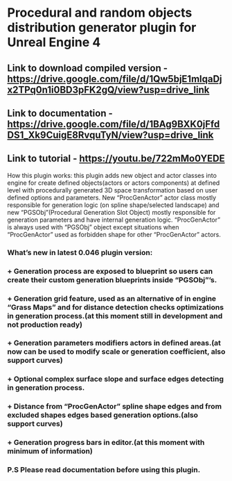 # Procedural and random objects distribution generator plugin for Unreal Engine 4
## Link to download compiled version - https://drive.google.com/file/d/1Qw5bjE1mlqaDjx2TPq0n1i0BD3pFK2gQ/view?usp=drive_link
## Link to documentation - https://drive.google.com/file/d/1BAg9BXK0jFfdDS1_Xk9CuigE8RvquTyN/view?usp=drive_link
## Link to tutorial - https://youtu.be/722mMo0YEDE
How this plugin works: this plugin adds new object and actor classes into engine for create defined objects(actors or actors components) 
at defined level with procedurally generated 3D space transformation based on user defined options and parameters. New “ProcGenActor” actor 
class mostly responsible for generation logic (on spline shape/selected landscape) and new “PGSObj”(Procedural Generation Slot Object) mostly 
responsible for generation parameters and have internal generation logic. “ProcGenActor” is always used with “PGSObj” object except situations 
when “ProcGenActor” used as forbidden shape for other “ProcGenActor” actors. 
### What’s new in latest 0.046 plugin version: 
### + Generation process are exposed to blueprint so users can create their custom generation blueprints inside “PGSObj”’s.
### + Generation grid feature, used as an alternative of in engine “Grass Maps” and for distance detection checks optimizations in generation process.(at this moment still in development and not production ready)
### + Generation parameters modifiers actors in defined areas.(at now can be used to modify scale or generation coefficient, also support curves)
### + Optional complex surface slope and surface edges detecting in generation process.
### + Distance from “ProcGenActor” spline shape edges and from excluded shapes edges based generation options.(also support curves)
### + Generation progress bars in editor.(at this moment with minimum of information)
### P.S Please read documentation before using this plugin.
